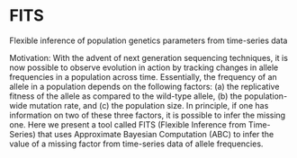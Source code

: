 # FITS
Flexible inference of population genetics parameters from time-series data

Motivation: With the advent of next generation sequencing techniques, it is now possible to observe evolution in action by tracking 
changes in allele frequencies in a population across time. 
Essentially, the frequency of an allele in a population depends on the following factors: 
(a) the replicative fitness of the allele as compared to the wild-type allele, 
(b) the population-wide mutation rate, and 
(c) the population size. In principle, if one has information on two of these three factors, it is possible to infer the missing one. 
Here we present a tool called FITS (Flexible Inference from Time-Series) that uses Approximate Bayesian Computation (ABC) to infer the 
value of a missing factor from time-series data of allele frequencies. 
